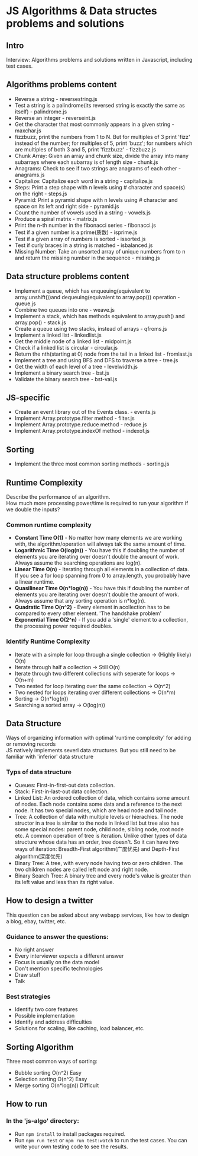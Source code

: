 # JS Algorithms & Data structes problems and solutions

## Intro

Interview: Algorithms problems and solutions written in Javascript, including test cases.

## Algorithms problems content

- Reverse a string - reversestring.js
- Test a string is a palindrome(its reversed string is exactly the same as itself) - palindrome.js
- Reverse an integer - reverseint.js
- Get the character that most commonly appears in a given string - maxchar.js
- fizzbuzz, print the numbers from 1 to N.
  But for multiples of 3 print 'fizz' instead of the number;
  for multiples of 5, print 'buzz';
  for numbers which are multiples of both 3 and 5, print 'fizzbuzz' - fizzbuzz.js
- Chunk Array: Given an array and chunk size, divide the array into many subarrays where each subarray is of length size - chunk.js
- Anagrams: Check to see if two strings are anagrams of each other - anagrams.js
- Capitalize: Capitalize each word in a string - capitalize.js
- Steps: Print a step shape with n levels using # character and space(s) on the right - steps.js
- Pyramid: Print a pyramid shape with n levels using # character and space on its left and right side - pyramid.js
- Count the number of vowels used in a string - vowels.js
- Produce a spiral matrix - matrix.js
- Print the n-th number in the fibonacci series - fibonacci.js
- Test if a given number is a prime(质数) - isprime.js
- Test if a given array of numbers is sorted - issorted.js
- Test if curly braces in a string is matched - isbalanced.js
- Missing Number: Take an unsorted array of unique numbers from to n and return the missing number in the sequence - missing.js

## Data structure problems content

- Implement a queue, which has enqueuing(equivalent to array.unshift())and dequeuing(equivalent to array.pop()) operation - queue.js
- Combine two queues into one - weave.js
- Implement a stack, which has methods equivalent to array.push() and array.pop() - stack.js
- Create a queue using two stacks, instead of arrays - qfroms.js
- Implement a linked list - linkedlist.js
- Get the middle node of a linked list - midpoint.js
- Check if a linked list is circular - circular.js
- Return the nth(starting at 0) node from the tail in a linked list - fromlast.js
- Implement a tree and using BFS and DFS to traverse a tree - tree.js
- Get the width of each level of a tree - levelwidth.js
- Implement a binary search tree - bst.js
- Validate the binary search tree - bst-val.js

## JS-specific

- Create an event library out of the Events class. - events.js
- Implement Array.prototype.filter method - filter.js
- Implement Array.prototype.reduce method - reduce.js
- Implement Array.prototype.indexOf method - indexof.js

## Sorting

- Implement the three most common sorting methods - sorting.js

## Runtime Complexity

Describe the performance of an algorithm. <br>
How much more processing power/time is required to run your algorithm if we double the inputs?<br>

### Common runtime complexity

- **Constant Time O(1)** - No matter how many elements we are working with, the algorithm/operation will always tak the same amount of time.
- **Logarithmic Time O(log(n))** - You have this if doubling the number of elements you are iterating over doesn't double the amount of work. Always assume the searching operations are log(n).
- **Linear Time O(n)** - Iterating through all elements in a collection of data. If you see a for loop spanning from 0 to array.length, you probably have a linear runtime.
- **Quasilinear Time O(n\*log(n))** - You have this if doubling the number of elements you are iterating over doesn't double the amount of work. Always assume that any sorting operation is n\*log(n).
- **Quadratic Time O(n^2)** - Every element in acollection has to be compared to every other element. 'The handshake problem'
- **Exponential Time O(2^n)** - If you add a 'single' element to a collection, the processing power required doubles.

### Identify Runtime Complexity

- Iterate with a simple for loop through a single collection -> (Highly likely) O(n)
- Iterate through half a collection -> Still O(n)
- Iterate through two different collections with seperate for loops -> O(n+m)
- Two nested for loop iterating over the same collection -> O(n^2)
- Two nested for loops iterating over different collections -> O(n\*m)
- Sorting -> O(n\*log(n))
- Searching a sorted array -> O(log(n))

## Data Structure

Ways of organizing information with optimal 'runtime complexity' for adding or removing records<br>
JS natively implements severl data structures. But you still need to be familiar with 'inferior' data structure

### Typs of data structure

- Queues: First-in-first-out data collection.
- Stack: First-in-last-out data collection.
- Linked List: An ordered collection of data, which contains some amount of nodes. Each node contains some data and a reference to the next node. It has two special nodes, which are head node and tail node.
- Tree: A collection of data with multiple levels or hierachies. The node structor in a tree is similar to the node in linked list but tree also has some special nodes: parent node, child node, sibling node, root node etc. A common operation of tree is iteration. Unlike other types of data structure whose data has an order, tree doesn't. So it can have two ways of iteration: Breadth-First algorithm(广度优先) and Depth-First algorithm(深度优先)
- Binary Tree: A tree, with every node having two or zero children. The two children nodes are called left node and right node.
- Binary Search Tree: A binary tree and every node's value is greater than its left value and less than its right value.

## How to design a twitter

This question can be asked about any webapp services, like how to design a blog, ebay, twitter, etc.

### Guidance to answer the questions:

- No right answer
- Every interviewer expects a different answer
- Focus is usually on the data model
- Don't mention specific technologies
- Draw stuff
- Talk

### Best strategies

- Identify two core features
- Possible implementation
- Identify and address difficulties
- Solutions for scaling, like caching, load balancer, etc.

## Sorting Algorithm

Three most common ways of sorting:

- Bubble sorting O(n^2) Easy
- Selection sorting O(n^2) Easy
- Merge sorting O(n\*log(n)) Difficult

## How to run

### In the 'js-algo' directory:

- Run `npm install` to install packages required.
- Run `npm run test` or `npm run test:watch` to run the test cases. You can write your own testing code to see the results.
